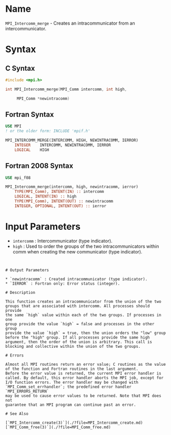# Name

`MPI_Intercomm_merge` - Creates an intracommunicator from an
intercommunicator.

# Syntax

## C Syntax

```c
#include <mpi.h>

int MPI_Intercomm_merge(MPI_Comm intercomm, int high,

     MPI_Comm *newintracomm)
```

## Fortran Syntax

```fortran
USE MPI
! or the older form: INCLUDE 'mpif.h'

MPI_INTERCOMM_MERGE(INTERCOMM, HIGH, NEWINTRACOMM, IERROR)
    INTEGER    INTERCOMM, NEWINTRACOMM, IERROR
    LOGICAL    HIGH
```

## Fortran 2008 Syntax

```fortran
USE mpi_f08

MPI_Intercomm_merge(intercomm, high, newintracomm, ierror)
    TYPE(MPI_Comm), INTENT(IN) :: intercomm
    LOGICAL, INTENT(IN) :: high
    TYPE(MPI_Comm), INTENT(OUT) :: newintracomm
    INTEGER, OPTIONAL, INTENT(OUT) :: ierror
```


# Input Parameters

* `intercomm` : Intercommunicator (type indicator).
* `high` : Used to order the groups of the two intracommunicators within comm
when creating the new communicator (type indicator).
```


# Output Parameters

* `newintracomm` : Created intracommunicator (type indicator).
* `IERROR` : Fortran only: Error status (integer).

# Description

This function creates an intracommunicator from the union of the two
groups that are associated with intercomm. All processes should provide
the same `high` value within each of the two groups. If processes in one
group provide the value `high` = false and processes in the other group
provide the value `high` = true, then the union orders the "low" group
before the "high" group. If all processes provide the same high
argument, then the order of the union is arbitrary. This call is
blocking and collective within the union of the two groups.

# Errors

Almost all MPI routines return an error value; C routines as the value
of the function and Fortran routines in the last argument.
Before the error value is returned, the current MPI error handler is
called. By default, this error handler aborts the MPI job, except for
I/O function errors. The error handler may be changed with
`MPI_Comm_set_errhandler`; the predefined error handler `MPI_ERRORS_RETURN`
may be used to cause error values to be returned. Note that MPI does not
guarantee that an MPI program can continue past an error.

# See Also

[`MPI_Intercomm_create(3)`](./?file=MPI_Intercomm_create.md)
[`MPI_Comm_free(3)`](./?file=MPI_Comm_free.md)
